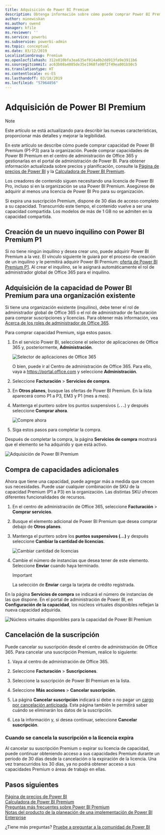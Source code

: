```yaml
---
title: Adquisición de Power BI Premium
description: Obtenga información sobre cómo puede comprar Power BI Premium y habilitar el acceso a contenido para toda la organización.
author: minewiskan
ms.author: owend
manager: kfile
ms.reviewer: ''
ms.service: powerbi
ms.subservice: powerbi-admin
ms.topic: conceptual
ms.date: 03/12/2019
LocalizationGroup: Premium
ms.openlocfilehash: 312e010bfa3ea635ef014a0b2dd913fa9e3911b6
ms.sourcegitcommit: ac63b08a4085de35e1968fa90f2f49ea001b50c5
ms.translationtype: HT
ms.contentlocale: es-ES
ms.lasthandoff: 03/18/2019
ms.locfileid: "57964856"
---
```

# <a name="how-to-purchase-power-bi-premium"></a>Adquisición de Power BI Premium

> [!NOTE]
> Este artículo se está actualizando para describir las nuevas características, proporcionar más detalles y mejorar la legibilidad. 

En este artículo se describe cómo puede comprar capacidad de Power BI Premium (P1-P3) para la organización. Puede comprar capacidades de Power BI Premium en el centro de administración de Office 365 y gestionarlas en el portal de administración de Power BI. Para obtener información actualizada sobre precios y planificación, consulte la [Página de precios de Power BI](https://powerbi.microsoft.com/pricing/) y la [Calculadora de Power BI Premium](https://powerbi.microsoft.com/calculator/).

Los creadores de contenido siguen necesitando una licencia de Power BI Pro, incluso si en la organización se usa Power BI Premium. Asegúrese de adquirir al menos una licencia de Power BI Pro para su organización.

Si expira una suscripción Premium, dispone de 30 días de acceso completo a su capacidad. Transcurrido este tiempo, el contenido vuelve a ser una capacidad compartida. Los modelos de más de 1 GB no se admiten en la capacidad compartida.

## <a name="create-a-new-tenant-with-power-bi-premium-p1"></a>Creación de un nuevo inquilino con Power BI Premium P1

Si no tiene ningún inquilino y desea crear uno, puede adquirir Power BI Premium a la vez. El vínculo siguiente le guiará por el proceso de creación de un inquilino y le permitirá adquirir Power BI Premium: [oferta de Power BI Premium P1](https://signup.microsoft.com/Signup?OfferId=b3ec5615-cc11-48de-967d-8d79f7cb0af1). Al crear el inquilino, se le asignará automáticamente el rol de administrador global de Office 365 para el inquilino.

## <a name="purchase-a-power-bi-premium-capacity-for-an-existing-organization"></a>Adquisición de la capacidad de Power BI Premium para una organización existente

Si tiene una organización existente (inquilino), debe tener el rol de administrador global de Office 365 o el rol de administrador de facturación para comprar suscripciones y licencias. Para obtener más información, vea [Acerca de los roles de administrador de Office 365](https://support.office.com/article/About-Office-365-admin-roles-da585eea-f576-4f55-a1e0-87090b6aaa9d).

Para comprar capacidad Premium, siga estos pasos.

1. En el servicio Power BI, seleccione el selector de aplicaciones de Office 365 y, posteriormente,  **Administración**.

    ![Selector de aplicaciones de Office 365](media/service-admin-premium-purchase/o365-app-picker.png)

    O bien, puede ir al Centro de administración de Office 365. Para ello, vaya a https://portal.office.com y seleccione **Administración**.

1. Seleccione **Facturación** > **Servicios de compra**.

1. En **Otros planes**, busque las ofertas de Power BI Premium. En la lista aparecerá como P1 a P3, EM3 y P1 (mes a mes).

1. Mantenga el puntero sobre los puntos suspensivos (**. . .**) y después seleccione **Comprar ahora**.

    ![Compre ahora](media/service-admin-premium-purchase/premium-purchase.png)

1. Siga estos pasos para completar la compra.

Después de completar la compra, la página **Servicios de compra** mostrará que el elemento se ha adquirido y que está activo.

![Adquisición de Power BI Premium](media/service-admin-premium-purchase/premium-purchased.png)

## <a name="purchase-additional-capacities"></a>Compra de capacidades adicionales

Ahora que tiene una capacidad, puede agregar más a medida que crecen sus necesidades. Puede usar cualquier combinación de SKU de la capacidad Premium (P1 a P3) en la organización. Las distintas SKU ofrecen diferentes funcionalidades de recursos.

1. En el centro de administración de Office 365, seleccione **Facturación** > **Comprar servicios**.

1. Busque el elemento adicional de Power BI Premium que desea comprar debajo de **Otros planes**.

1. Mantenga el puntero sobre los **puntos suspensivos (...)** y después seleccione **Cambiar la cantidad de licencias**.

    ![Cambiar cantidad de licencias](media/service-admin-premium-purchase/premium-purchase-more.png)

1. Cambie el número de instancias que desea tener de este elemento. Seleccione **Enviar** cuando haya terminado.

   > [!IMPORTANT]
   > La selección de **Enviar** carga la tarjeta de crédito registrada.

En la página **Servicios de compra** se indicará el número de instancias de las que dispone. En el portal de administración de Power BI, en **Configuración de la capacidad**, los núcleos virtuales disponibles reflejan la nueva capacidad adquirida.

![Núcleos virtuales disponibles para la capacidad de Power BI Premium](media/service-admin-premium-purchase/premium-capacities.png)

## <a name="cancel-your-subscription"></a>Cancelación de la suscripción

Puede cancelar su suscripción desde el centro de administración de Office 365. Para cancelar una suscripción Premium, realice lo siguiente:

1. Vaya al centro de administración de Office 365.

1. Seleccione **Facturación** > **Suscripciones**.

1. Seleccione la suscripción de Power BI Premium en la lista.

1. Seleccione **Más acciones** > **Cancelar suscripción**.

1. La página **Cancelar suscripción** indicará si debe o no pagar un [cargo por cancelación anticipada](https://support.office.com/article/early-termination-fees-6487d4de-401a-466f-8bc3-c0beb5cc40d3). Esta página también le permitirá saber cuándo se eliminarán los datos de la suscripción.

1. Lea la información y, si desea continuar, seleccione **Cancelar suscripción**.

### <a name="when-canceling-or-your-license-expires"></a>Cuando se cancela la suscripción o la licencia expira

Al cancelar su suscripción Premium o expirar su licencia de capacidad, puede continuar obteniendo acceso a sus capacidades Premium durante un período de 30 días desde la cancelación o la expiración de la licencia. Una vez transcurridos los 30 días, ya no podrá obtener acceso a sus capacidades Premium o áreas de trabajo en ellas.

## <a name="next-steps"></a>Pasos siguientes

[Página de precios de Power BI](https://powerbi.microsoft.com/pricing/)   
[Calculadora de Power BI Premium](https://powerbi.microsoft.com/calculator/)   
[Preguntas más frecuentes sobre Power BI Premium](service-premium-faq.md)   
[Notas del producto de la planeación de una implementación de Power BI Enterprise](https://aka.ms/pbienterprisedeploy)

¿Tiene más preguntas? [Pruebe a preguntar a la comunidad de Power BI](http://community.powerbi.com/)